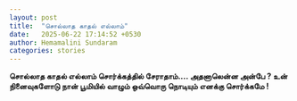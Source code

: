 ```yaml
---
layout: post
title:  "சொல்லாத காதல் எல்லாம்"
date:   2025-06-22 17:14:52 +0530
author: Hemamalini Sundaram
categories: stories
---
```


**சொல்லாத காதல் எல்லாம் சொர்க்கத்தில் சேராதாம்\.... அதனாலென்ன அன்பே ? உன்
நினைவுகளோடு நான் பூமியில் வாழும் ஒவ்வொரு நொடியும் எனக்கு சொர்க்கமே !**
